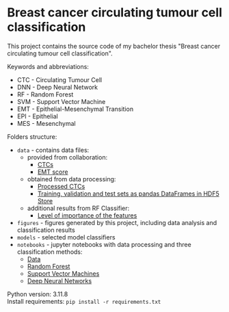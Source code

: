 # Breast cancer circulating tumour cell classification

This project contains the source code of my bachelor thesis "Breast cancer circulating tumour cell classification".

Keywords and abbreviations:
- CTC - Circulating Tumour Cell
- DNN - Deep Neural Network
- RF - Random Forest
- SVM - Support Vector Machine
- EMT - Epithelial-Mesenchymal Transition
- EPI - Epithelial
- MES - Mesenchymal

Folders structure:
- `data` - contains data files:
  - provided from collaboration:
    - [CTCs](data/all_dataset_sort_normalized.tsv)
    - [EMT score](data/emt_score.tsv)
  - obtained from data processing:
    - [Processed CTCs](data/ctc_dataset.tsv)
    - [Training, validation and test sets as pandas DataFrames in HDF5 Store](data/ctc_split_datasets.h5)
  - additional results from RF Classifier:
    - [Level of importance of the features](data/features_importance.tsv)
- `figures` - figures generated by this project, including data analysis and classification results
- `models` - selected model classifiers
- `notebooks` - jupyter notebooks with data processing and three classification methods:
  - [Data](notebooks/ctc_data.ipynb)
  - [Random Forest](notebooks/random_forest.ipynb)
  - [Support Vector Machines](notebooks/support_vector_machines.ipynb)
  - [Deep Neural Networks](notebooks/deep_neural_network.ipynb)







Python version: 3.11.8 \
Install requirements: `pip install -r requirements.txt`